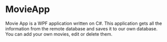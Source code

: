 # MovieApp
Movie App is a WPF application written on C#. This application gets all the information from the remote database and saves it to our own database. You can add your own movies, edit or delete them.
